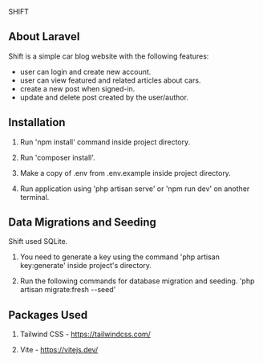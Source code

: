 SHIFT
## About Laravel

Shift is a simple car blog website with the following features: 
- user can login and create new account. 
- user can view featured and related articles about cars. 
- create a new post when signed-in.
- update and delete post created by the user/author.

## Installation

1. Run 'npm install' command inside project directory.

2. Run 'composer install'.

3. Make a copy of .env from .env.example inside project directory.

4. Run application using 'php artisan serve' or 'npm run dev' on another terminal.

## Data Migrations and Seeding

Shift used SQLite. 

1. You need to generate a key using the command 'php artisan key:generate' inside project's directory.

3. Run the following commands for database migration and seeding.
    'php artisan migrate:fresh --seed'

## Packages Used

1. Tailwind CSS - https://tailwindcss.com/

2. Vite - https://vitejs.dev/


